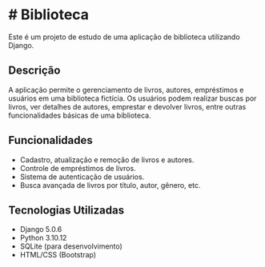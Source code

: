 # # Biblioteca

Este é um projeto de estudo de uma aplicação de biblioteca utilizando Django.

## Descrição

A aplicação permite o gerenciamento de livros, autores, empréstimos e usuários em uma biblioteca fictícia. Os usuários podem realizar buscas por livros, ver detalhes de autores, emprestar e devolver livros, entre outras funcionalidades básicas de uma biblioteca.

## Funcionalidades

- Cadastro, atualização e remoção de livros e autores.
- Controle de empréstimos de livros.
- Sistema de autenticação de usuários.
- Busca avançada de livros por título, autor, gênero, etc.

## Tecnologias Utilizadas

- Django 5.0.6
- Python 3.10.12
- SQLite (para desenvolvimento)
- HTML/CSS (Bootstrap)
